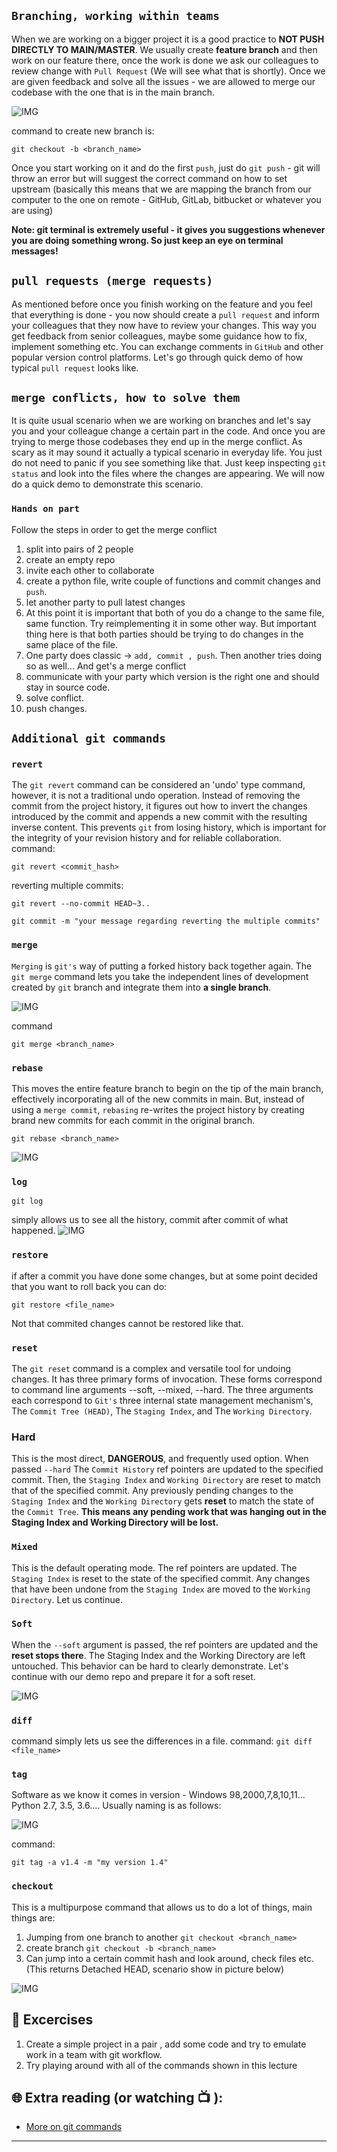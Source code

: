 ## `Branching, working within teams`
When we are working on a bigger project it is a good practice to **NOT PUSH DIRECTLY TO MAIN/MASTER**. We usually create **feature branch** and then work on our feature there, once the work is done we ask our colleagues to review change with `Pull Request` (We will see what that is shortly). Once we are given feedback and solve all the issues - we are allowed to merge our codebase with the one that is in the main branch.

![IMG](https://github.com/CodeAcademy-Online/python-new-material/blob/master/images/git_branch.svg)

command to create new branch is:

`git checkout -b <branch_name>`

Once you start working on it and do the first `push`, just do `git push` - git will throw an error but will suggest the correct command on how to set upstream (basically this means that we are mapping the branch from our computer to the one on remote - GitHub, GitLab, bitbucket or whatever you are using)

**Note: git terminal is extremely useful - it gives you suggestions whenever you are doing something wrong. So just keep an eye on terminal messages!**


## `pull requests (merge requests)`

As mentioned before once you finish working on the feature and you feel that everything is done - you now should create a `pull request` and inform your colleagues that they now have to review your changes. This way you get feedback from senior colleagues, maybe some guidance how to fix, implement something etc. You can exchange comments in `GitHub` and other popular version control platforms. Let's go through quick demo of how typical `pull request` looks like.

## `merge conflicts, how to solve them`
It is quite usual scenario when we are working on branches and let's say you and your colleague change a certain part in the code. And once you are trying to merge those codebases they end up in the merge conflict. As scary as it may sound it actually a typical scenario in everyday life. You just do not need to panic if you see something like that. Just keep inspecting `git status` and look into the files where the changes are appearing. We will now do a quick demo to demonstrate this scenario.

### `Hands on part`
Follow the steps in order to get the merge conflict

1. split into pairs of 2 people
2. create an empty repo
3. invite each other to collaborate
4. create a python file, write couple of functions and commit changes and `push`.
5. let another party to pull latest changes
6. At this point it is important that both of you do a change to the same file, same function. Try reimplementing it in some other way. But important thing here is that both parties should be trying to do changes in the same place of the file.
7. One party does classic -> `add, commit , push`. Then another tries doing so as well... And get's a merge conflict
8. communicate with your party which version is the right one and should stay in source code.
9. solve conflict.
10. push changes.


## `Additional git commands`

### `revert`

The `git revert` command can be considered an 'undo' type command, however, it is not a traditional undo operation. Instead of removing the commit from the project history, it figures out how to invert the changes introduced by the commit and appends a new commit with the resulting inverse content. This prevents `git` from losing history, which is important for the integrity of your revision history and for reliable collaboration.
command:

`git revert <commit_hash>`

reverting multiple commits:

`git revert --no-commit HEAD~3..`

`git commit -m "your message regarding reverting the multiple commits"`


### `merge`

`Merging` is `git's` way of putting a forked history back together again. The `git merge` command lets you take the independent lines of development created by `git` branch and integrate them into **a single branch**.

![IMG](https://github.com/CodeAcademy-Online/python-new-material/blob/master/images/merge.svg)

command

`git merge <branch_name>`

### `rebase`

This moves the entire feature branch to begin on the tip of the main branch, effectively incorporating all of the new commits in main. But, instead of using a `merge commit`, `rebasing` re-writes the project history by creating brand new commits for each commit in the original branch.

`git rebase <branch_name>`

![IMG](https://github.com/CodeAcademy-Online/python-new-material/blob/master/images/rebase.svg)

### `log`

`git log`

simply allows us to see all the history, commit after commit of what happened.
![IMG](https://github.com/CodeAcademy-Online/python-new-material/blob/master/images/git_log.jpg)

### `restore`
if after a commit you have done some changes, but at some point decided that you want to roll back you can do:


`git restore <file_name>`

Not that commited changes cannot be restored like that.

### `reset` 

The `git reset` command is a complex and versatile tool for undoing changes. It has three primary forms of invocation. These forms correspond to command line arguments --soft, --mixed, --hard. The three arguments each correspond to `Git's` three internal state management mechanism's, The `Commit Tree (HEAD)`, The `Staging Index`, and The `Working Directory`.


### Hard

This is the most direct, **DANGEROUS**, and frequently used option. When passed `--hard` The `Commit History` ref pointers are updated to the specified commit. Then, the `Staging Index` and `Working Directory` are reset to match that of the specified commit. Any previously pending changes to the `Staging Index` and the `Working Directory` gets **reset** to match the state of the `Commit Tree`. **This means any pending work that was hanging out in the Staging Index and Working Directory will be lost.**

### `Mixed`

This is the default operating mode. The ref pointers are updated. The `Staging Index` is reset to the state of the specified commit. Any changes that have been undone from the `Staging Index` are moved to the `Working Directory`. Let us continue.


### `Soft`

When the `--soft` argument is passed, the ref pointers are updated and the **reset stops there**. The Staging Index and the Working Directory are left untouched. This behavior can be hard to clearly demonstrate. Let's continue with our demo repo and prepare it for a soft reset.

![IMG](https://github.com/CodeAcademy-Online/python-new-material/blob/master/images/reset.svg)


### `diff`

command simply lets us see the differences in a file.
command:
`git diff <file_name>`


### `tag`

Software as we know it comes in version - Windows 98,2000,7,8,10,11...  Python 2.7, 3.5, 3.6....
Usually naming is as follows:

![IMG](https://github.com/CodeAcademy-Online/python-new-material/blob/master/images/tag.png)

command:

`git tag -a v1.4 -m "my version 1.4"`


### `checkout`

This is a multipurpose command that allows us to do a lot of things, main things are:
1. Jumping from one branch to another `git checkout <branch_name>`
2. create branch `git checkout -b <branch_name>`
3. Can jump into a certain commit hash and look around, check files etc. (This returns Detached HEAD, scenario show in picture below)

![IMG](https://github.com/CodeAcademy-Online/python-new-material/blob/master/images/detached.svg)


## 🧠  Excercises

1. Create a simple project in a pair , add some code and try to emulate work in a team with git workflow. 
2. Try playing around with all of the commands shown in this lecture

## 🌐  Extra reading (or watching 📺 ):

* [More on git commands](https://git-scm.com/doc)
***
